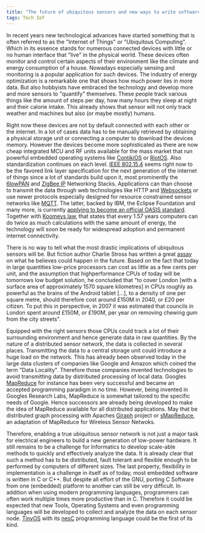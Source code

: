 ```yaml
---
title: "The future of ubiquitous sensors and new ways to write software for it"
tags: Tech IoT
---
```


In recent years new technological advances have started something that is often referred to as the "Internet of Things" or "Ubiquitous Computing". Which in its essence stands for numerous connected devices with little or no human interface that "live" in the physical world. These devices often monitor and control certain aspects of their environment like the climate and energy consumption of a house. Nowadays especially sensing and monitoring is a popular application for such devices. The industry of energy optimization is a remarkable one that shows how much power lies in more data. But also hobbyists have embraced the technology and develop more and more sensors to "quantify" themselves. These people track various things like the amount of steps per day, how many hours they sleep at night and their calorie intake. This already shows that sensor will not only track weather and machines but also (or maybe mostly) humans.

Right now these devices are not by default connected with each other or the internet. In a lot of cases data has to be manually retrieved by obtaining a physical storage unit or connecting a computer to download the devices memory. However the devices become more sophisticated as there are now cheap integrated MCU and RF units available for the mass market that run powerful embedded operating systems like [ContikiOS](http://www.contiki-os.org/) or [RiotOS](http://riot-os.org/). Also standardization continues on each level. [IEEE 802.15.4](http://riot-os.org/) seems right now to be the favored link layer specification for the next generation of the internet of things since a lot of standards build upon it, most prominently the [6lowPAN](http://datatracker.ietf.org/wg/6lowpan/charter/) and [ZigBee IP](http://www.zigbee.org/Specifications/ZigBeeIP/Overview.aspx) Networking Stacks. Applications can than choose to transmit the data through web technologies like HTTP and [Websockets](http://www.zigbee.org/Specifications/ZigBeeIP/Overview.aspx) or use newer protocols especially designed for resource constrained sensor networks like [MQTT](http://mqtt.org/). The latter, backed by IBM, the Eclipse Foundation and many more, is currently [applying to become an official OASIS standard](https://www.oasis-open.org/news/pr/oasis-members-to-advance-mqtt-standard-for-m2m-iot-reliablemessaging). Together with [Koomeys law](http://en.wikipedia.org/wiki/Koomey%27s_law), that states that every 1.57 years computers can do twice as much calculations with the same amount of energy, the technology will soon be ready for widespread adoption and permanent internet connectivity.

There is no way to tell what the most drastic implications of ubiquitous sensors will be. But fiction author Charlie Stross has written a great [assay](http://www.antipope.org/charlie/blog-static/2012/08/how-low-power-can-you-go.html) on what he believes could happen in the future. Based on the fact that today in large quantities low-price processors can cost as little as a few cents per unit, and the assumption that highperformance CPUs of today will be tomorrows low budget solution, he concluded that "to cover London [with a surface area of approximately 1570 square kilometres] in CPUs roughly as powerful as the brains of the Android tablet [...], to a density of one per square metre, should therefore cost around £150M in 2040, or £20 per citizen. To put this in perspective, in 2007 it was estimated that councils in London spent around £150M, or £190M, per year on removing chewing gum from the city streets".

Equipped with the right sensors those CPUs could track a lot of their surrounding environment and hence generate data in raw quantities. By the nature of a distributed sensor network, the data is collected in several places. Transmitting the data to a central storage unit could introduce a huge load on the network. This has already been observed today in the large data clusters of companies like Google and Amazon which coined the term "Data Locality". Therefore those companies invented technologies to avoid transmitting data by distributed processing of local data. Googles [MapReduce](http://research.google.com/archive/mapreduce.html) for instance has been very successful and became an accepted programming paradigm in no time. However, being invented in Googles Research Labs, MapReduce is somewhat tailored to the specific needs of Google. Hence successors are already being developed to make the idea of MapReduce available for all distributed applications. May that be distributed graph processing with Apaches [Giraph](http://giraph.apache.org/) project or [sMapReduce](http://www.contrib.andrew.cmu.edu/~junsungk/paper/sesena11.pdf), an adaptation of MapReduce for Wireless Sensor Netwoks.

Therefore, enabling a true ubiquitous sensor network is not just a major task for electrical engineers to build a new generation of low-power hardware. It still remains to be a challenge for Informatics to develop scale-able methods to quickly and effectively analyze the data. It is already clear that such a method has to be distributed, fault tolerant and flexible enough to be performed by computers of different sizes. The last property, flexibility in implementation is a challenge in itself as of today, most embedded software is written in C or C++. But despite all effort of the GNU, porting C Software from one (embedded) platform to another can still be very difficult. In addition when using modern programming languages, programmers can often work multiple times more productive than in C. Therefore it could be expected that new Tools, Operating Systems and even programming languages will be developed to collect and analyze the data on each sensor node. [TinyOS](http://www.tinyos.net/) with its [nesC](http://nescc.sourceforge.net/papers/nesc-ref.pdf) programming language could be the first of its kind.

